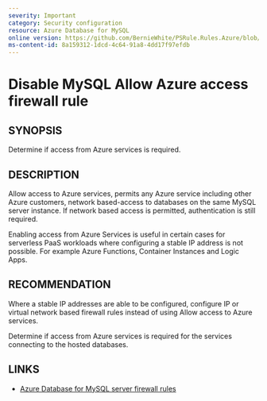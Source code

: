 ```yaml
---
severity: Important
category: Security configuration
resource: Azure Database for MySQL
online version: https://github.com/BernieWhite/PSRule.Rules.Azure/blob/master/docs/rules/en/Azure.MySQL.AllowAzureAccess.md
ms-content-id: 8a159312-1dcd-4c64-91a8-4dd17f97efdb
---
```


# Disable MySQL Allow Azure access firewall rule

## SYNOPSIS

Determine if access from Azure services is required.

## DESCRIPTION

Allow access to Azure services, permits any Azure service including other Azure customers, network based-access to databases on the same MySQL server instance.
If network based access is permitted, authentication is still required.

Enabling access from Azure Services is useful in certain cases for serverless PaaS workloads where configuring a stable IP address is not possible.
For example Azure Functions, Container Instances and Logic Apps.

## RECOMMENDATION

Where a stable IP addresses are able to be configured, configure IP or virtual network based firewall rules instead of using Allow access to Azure services.

Determine if access from Azure services is required for the services connecting to the hosted databases.

## LINKS

- [Azure Database for MySQL server firewall rules](https://docs.microsoft.com/en-us/azure/mysql/concepts-firewall-rules#connecting-from-azure)
